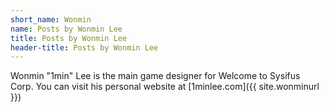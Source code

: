 ```yaml
---
short_name: Wonmin
name: Posts by Wonmin Lee
title: Posts by Wonmin Lee
header-title: Posts by Wonmin Lee
---
```

Wonmin "1min" Lee is the main game designer for Welcome to Sysifus Corp. You can visit his personal website at [1minlee.com]({{ site.wonminurl }})
